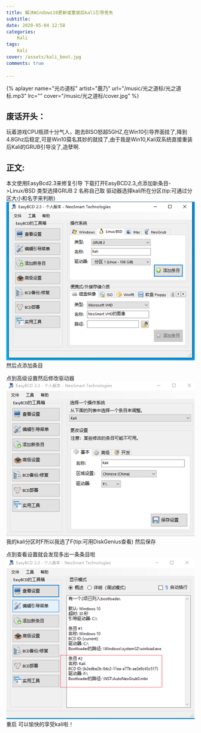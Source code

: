 ```yaml
---
title: 解决Windows10更新或重装后kali引导丢失
subtitle:
date: 2020-05-04 12:58
categories:
    Kali
tags:
    Kali
cover: /assets/kali_boot.jpg
comments: true

---
```


{% aplayer name="光の道标" artist="鹿乃" url="/music/光之道标/光之道标.mp3" lrc="" cover="/music/光之道标/cover.jpg" %}

## 废话开头：
玩着游戏CPU瓶颈十分气人，跑去BISO怒超5GHZ,在Win10引导界面挂了,降到4.8Ghz后稳定,可是Win10莫名其妙的就挂了,由于我是Win10,Kali双系统直接重装后Kali的GRUB引导没了,造孽啊.

## 正文:
本文使用EasyBcd2.3来修复引导
下载打开EasyBCD2.3,点添加新条目->Linux/BSD
类型选择GRUB 2
名称自己取
驱动器选择kali所在分区(tip:可通过分区大小和名字来判断)
![](/assets/kali_boot/1.png)
然后点添加条目

点到高级设置然后修改驱动器
![](/assets/kali_boot/2.png)
我的kali分区时F所以我选了F(tip:可用DiskGenius查看)
然后保存

点到查看设置就会发现多出一条条目啦
![](/assets/kali_boot/3.png)
重启
可以愉快的享受kali啦！